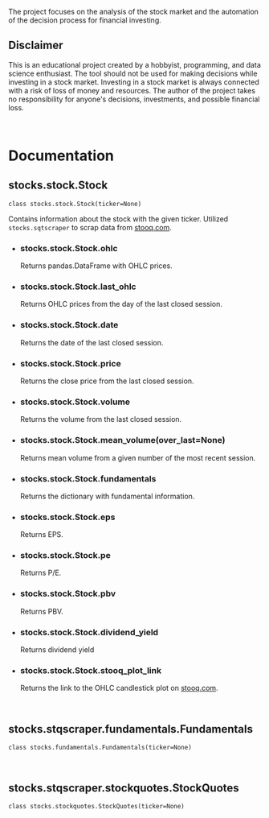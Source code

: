 The project focuses on the analysis of the stock market and the automation of the decision process for financial investing.

## Disclaimer

This is an educational project created by a hobbyist, programming, and data science enthusiast. The tool should not be used for making decisions while investing in a stock market. Investing in a stock market is always connected with a risk of loss of money and resources. The author of the project takes no responsibility for anyone's decisions, investments, and possible financial loss.

<br />

# Documentation

## stocks.stock.Stock

```class stocks.stock.Stock(ticker=None)```

Contains information about the stock with the given ticker. Utilized ```stocks.sqtscraper``` to scrap data from [stooq.com](https://www.stooq.com).

* ### stocks.stock.Stock.ohlc
    Returns pandas.DataFrame with OHLC prices.

* ### stocks.stock.Stock.last_ohlc
    Returns OHLC prices from the day of the last closed session.

* ### stocks.stock.Stock.date
    Returns the date of the last closed session.

* ### stocks.stock.Stock.price
    Returns the close price from the last closed session.

* ### stocks.stock.Stock.volume
    Returns the volume from the last closed session.

* ### stocks.stock.Stock.mean_volume(over_last=None)
    Returns mean volume from a given number of the most recent session.

* ### stocks.stock.Stock.fundamentals
    Returns the dictionary with fundamental information.

* ### stocks.stock.Stock.eps
    Returns EPS.

* ### stocks.stock.Stock.pe
    Returns P/E.

* ### stocks.stock.Stock.pbv
    Returns PBV.

* ### stocks.stock.Stock.dividend_yield
    Returns dividend yield

* ### stocks.stock.Stock.stooq_plot_link
    Returns the link to the OHLC candlestick plot on [stooq.com](https://www.stooq.com).

<br />

## stocks.stqscraper.fundamentals.Fundamentals

```class stocks.fundamentals.Fundamentals(ticker=None)```

<br />

## stocks.stqscraper.stockquotes.StockQuotes

```class stocks.stockquotes.StockQuotes(ticker=None)```

<br />

